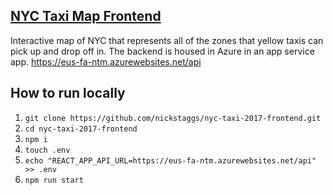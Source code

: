 ## [NYC Taxi Map Frontend](https://nyctaximap.nickstaggs.com)
Interactive map of NYC that represents all of the zones that yellow taxis can pick up and drop off in.
The backend is housed in Azure in an app service app. https://eus-fa-ntm.azurewebsites.net/api

## How to run locally

1. `git clone https://github.com/nickstaggs/nyc-taxi-2017-frontend.git`
2. `cd nyc-taxi-2017-frontend`
3. `npm i`
4. `touch .env`
5. `echo "REACT_APP_API_URL=https://eus-fa-ntm.azurewebsites.net/api" >> .env`
6. `npm run start`


